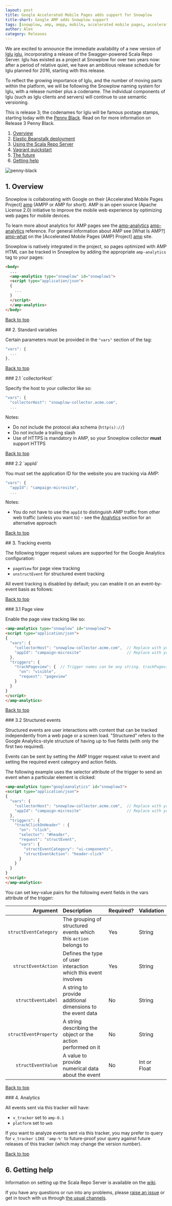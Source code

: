 ```yaml
---
layout: post
title: Google Accelerated Mobile Pages adds support for Snowplow
title-short: Google AMP adds Snowplow support
tags: [snowplow, amp, ampp, mobile, accelerated mobile pages, accelerated mobile pages project, google]
author: Alex
category: Releases
---
```


We are excited to announce the immediate availability of a new version of [Iglu] [iglu], incorporating a release of the Swagger-powered Scala Repo Server. Iglu has existed as a project at Snowplow for over two years now: after a period of relative quiet, we have an ambitious release schedule for Iglu planned for 2016, starting with this release.

To reflect the growing importance of Iglu, and the number of moving parts within the platform, we will be following the Snowplow naming system for Iglu, with a release number plus a codename. The individual components of Iglu (such as Iglu clients and servers) will continue to use semantic versioning.

This is release 3; the codenames for Iglu will be famous postage stamps, starting today with the [Penny Black][penny-black]. Read on for more information on Release 3 Penny Black.

1. [Overview](/blog/2016/03/04/iglu-r3-penny-black-released#overview)
2. [Elastic Beanstalk deployment](/blog/2016/03/04/iglu-r3-penny-black-released#beanstalk)
3. [Using the Scala Repo Server](/blog/2016/03/04/iglu-r3-penny-black-released#usage)
3. [Vagrant quickstart](/blog/2016/03/04/iglu-r3-penny-black-released#vagrant)
4. [The future](/blog/2016/03/04/iglu-r3-penny-black-released#future)
5. [Getting help](/blog/2016/03/04/iglu-r3-penny-black-released#help)

![penny-black][penny-black-img]

<!--more-->
## 1. Overview

Snowplow is collaborating with Google on their [Accelerated Mobile Pages Project] [amp] (AMPP or AMP for short). AMP is an open source (Apache License 2.0) initiative to improve the mobile web experience by optimizing web pages for mobile devices.

To learn more about analytics for AMP pages see the [amp-analytics] [amp-analytics] reference. For general information about AMP see [What Is AMP?] [amp-what] on the [Accelerated Mobile Pages (AMP) Project] [amp] site.

Snowplow is natively integrated in the project, so pages optimized with AMP HTML can be tracked in Snowplow by adding the appropriate `amp-analytics` tag to your pages:

```html
<body>
  ...
  <amp-analytics type="snowplow" id="snowplow1">
  <script type="application/json">
  {
    ...
  }
  </script>
  </amp-analytics>
</body>
```

[Back to top](#top)

<a name="vars" />
## 2. Standard variables

Certain parameters must be provided in the `"vars"` section of the tag:

```javascript
"vars": {
  ...
},
```

[Back to top](#top)

<a name="collectorHost" />
### 2.1 `collectorHost`

Specify the host to your collector like so:

```javascript
"vars": {
  "collectorHost": "snowplow-collector.acme.com",
  ...
```

Notes:

* Do *not* include the protocol aka schema (`http(s)://`)
* Do *not* include a trailing slash
* Use of HTTPS is mandatory in AMP, so your Snowplow collector **must** support HTTPS

[Back to top](#top)

<a name="appId" />
### 2.2 `appId`

You must set the application ID for the website you are tracking via AMP:

```javascript
"vars": {
  "appId": "campaign-microsite",
  ...
```

Notes:

* You do not have to use the `appId` to distinguish AMP traffic from other web traffic (unless you want to) - see the [Analytics](#analytics) section for an alternative approach

[Back to top](#top)

<a name="events" />
## 3. Tracking events

The following trigger request values are supported for the Google Analytics configuration:

 * `pageView` for page view tracking
 * `unstructEvent` for structured event tracking

All event tracking is disabled by default; you can enable it on an event-by-event basis as follows:

[Back to top](#top)

<a name="pageView" />
### 3.1 Page view

Enable the page view tracking like so:

```html
<amp-analytics type="snowplow" id="snowplow2">
<script type="application/json">
{
  "vars": {
    "collectorHost": "snowplow-collector.acme.com",  // Replace with your collector host
    "appId": "campaign-microsite"                    // Replace with your app ID
  },
  "triggers": {
    "trackPageview": {  // Trigger names can be any string. trackPageview is not a required name
      "on": "visible",
      "request": "pageview"
    }
  }
}
</script>
</amp-analytics>
```

[Back to top](#top)

<a name="structEvent" />
### 3.2 Structured events

Structured events are user interactions with content that can be tracked independently from a web page or a screen load. "Structured" refers to the Google Analytics-style structure of having up to five fields (with only the first two required).

Events can be sent by setting the AMP trigger request value to event and setting the required event category and action fields.

The following example uses the selector attribute of the trigger to send an event when a particular element is clicked:

```html
<amp-analytics type="googleanalytics" id="snowplow3">
<script type="application/json">
{
  "vars": {
    "collectorHost": "snowplow-collector.acme.com",  // Replace with your collector host
    "appId": "campaign-microsite"                    // Replace with your app ID
  },
  "triggers": {
    "trackClickOnHeader" : {
      "on": "click",
      "selector": "#header",
      "request": "structEvent",
      "vars": {
        "structEventCategory": "ui-components",
        "structEventAction": "header-click"
      }
    }
  }
}
</script>
</amp-analytics>
```

You can set key-value pairs for the following event fields in the vars attribute of the trigger:

| **Argument**          | **Description**                                                  | **Required?** | **Validation**           |
|----------------------:|:-----------------------------------------------------------------|:--------------|:-------------------------|
| `structEventCategory` | The grouping of structured events which this `action` belongs to | Yes           | String                   |
| `structEventAction`   | Defines the type of user interaction which this event involves   | Yes           | String                   |
| `structEventLabel`    | A string to provide additional dimensions to the event data      | No            | String                   |
| `structEventProperty` | A string describing the object or the action performed on it     | No            | String                   |
| `structEventValue`    | A value to provide numerical data about the event                | No            | Int or Float             |

[Back to top](#top)

<a name="analytics" />
### 4. Analytics

All events sent via this tracker will have:

* `v_tracker` set to `amp-0.1`
* `platform` set to `web`

If you want to analyze events sent via this tracker, you may prefer to query for `v_tracker LIKE 'amp-%'` to future-proof your query against future releases of this tracker (which may change the version number).

[Back to top](#top)

[amp]: https://www.ampproject.org/
[amp-what]: https://www.ampproject.org/docs/get_started/about-amp.html
[amp-analytics]: https://www.ampproject.org/docs/reference/extended/amp-analytics.html

<h2 id="help">6. Getting help</h2>

Information on setting up the Scala Repo Server is available on the [wiki][configuration].

If you have any questions or run into any problems, please [raise an issue][issues] or get in touch with us through [the usual channels][talk-to-us].

[penny-black-img]: /assets/img/blog/2016/02/penny-black.jpg
[penny-black]: https://en.wikipedia.org/wiki/Penny_Black

[swagger]: http://swagger.io/

[iglu]: https://github.com/snowplow/iglu
[iglu-scala]: https://github.com/snowplow/iglu/tree/master/2-repositories/scala-repo-server

[beanstalk]: https://aws.amazon.com/documentation/elastic-beanstalk/
[beanstalksetup]: https://github.com/snowplow/iglu/wiki/Setting-up-Iglu-Server-on-AWS
[schemaguru]: https://github.com/snowplow/schema-guru
[schemaddl]: https://github.com/snowplow/schema-ddl
[configuration]: https://github.com/snowplow/iglu/wiki/Configure-the-Scala-repository-server

[vagrant]: https://www.vagrantup.com/
[vbox]: https://www.virtualbox.org/

[amp-tracker]: https://github.com/snowplow/snowplow/wiki/Google-AMP-Tracker

[issues]: https://github.com/snowplow/snowplow/iglu
[talk-to-us]: https://github.com/snowplow/snowplow/wiki/Talk-to-us


